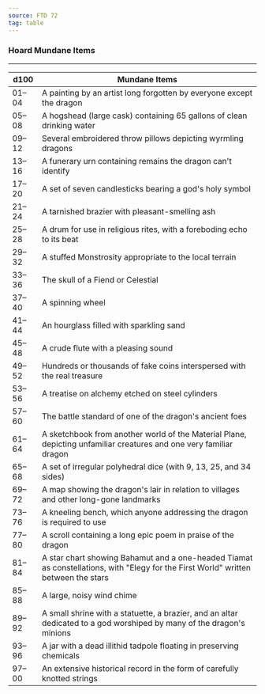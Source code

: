 ```yaml
---
source: FTD 72
tag: table
---
```


### Hoard Mundane Items
---
|d100|Mundane Items|
|----|------------|
|01–04|A painting by an artist long forgotten by everyone except the dragon|
|05–08|A hogshead (large cask) containing 65 gallons of clean drinking water|
|09–12|Several embroidered throw pillows depicting wyrmling dragons|
|13–16|A funerary urn containing remains the dragon can't identify|
|17–20|A set of seven candlesticks bearing a god's holy symbol|
|21–24|A tarnished brazier with pleasant-smelling ash|
|25–28|A drum for use in religious rites, with a foreboding echo to its beat|
|29–32|A stuffed Monstrosity appropriate to the local terrain|
|33–36|The skull of a Fiend or Celestial|
|37–40|A spinning wheel|
|41–44|An hourglass filled with sparkling sand|
|45–48|A crude flute with a pleasing sound|
|49–52|Hundreds or thousands of fake coins interspersed with the real treasure|
|53–56|A treatise on alchemy etched on steel cylinders|
|57–60|The battle standard of one of the dragon's ancient foes|
|61–64|A sketchbook from another world of the Material Plane, depicting unfamiliar creatures and one very familiar dragon|
|65–68|A set of irregular polyhedral dice (with 9, 13, 25, and 34 sides)|
|69–72|A map showing the dragon's lair in relation to villages and other long-gone landmarks|
|73–76|A kneeling bench, which anyone addressing the dragon is required to use|
|77–80|A scroll containing a long epic poem in praise of the dragon|
|81–84|A star chart showing Bahamut and a one-headed Tiamat as constellations, with "Elegy for the First World" written between the stars|
|85–88|A large, noisy wind chime|
|89–92|A small shrine with a statuette, a brazier, and an altar dedicated to a god worshiped by many of the dragon's minions|
|93–96|A jar with a dead illithid tadpole floating in preserving chemicals|
|97–00|An extensive historical record in the form of carefully knotted strings|
